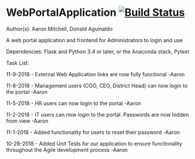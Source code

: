 # WebPortalApplication [![Build Status](https://travis-ci.com/AMitchell719/WebPortalApplication.svg?branch=master)](https://travis-ci.com/AMitchell719/WebPortalApplication)
Author(s): Aaron Mitchell,
		   Donald Aguinaldo

A web portal application and frontend for Administrators to login and use

Dependencies: Flask and Python 3.4 or later, or the Anaconda stack, Pytest

Task List:

11-9-2018 - External Web Application links are now fully functional -Aaron

11-8-2018 - Management users (COO, CEO, District Head) can now login to the portal -Aaron

11-5-2018 - HR users can now login to the portal -Aaron

11-2-2018 - IT users can now login to the portal. Passwords are now hidden from view -Aaron

11-1-2018 - Added functionality for users to reset their password -Aaron

10-28-2018 - Added Unit Tests for our application to ensure funcitonality throughout the Agile development process -Aaron
